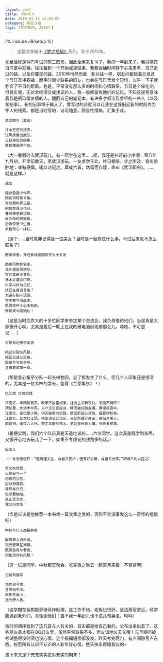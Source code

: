 ```yaml
---
layout: post
title: 诗以怀人
date: 2010-03-15 12:00:08
category: 朝花夕拾
tags: [梦之栖居, 2010年]
---
```

{% include JB/setup %}

> 这篇文章属于[《梦之栖居》](/posts/where-the-dreams-reside/)系列，写于2010年。
	
<!--more-->

元旦恰好是两门考试的前三四天，因此全用来复习了。新的一年到来了，我只能在自习室中迎接。往往每到一个开始或是结束，我都会抽时间静下心来思考，自己走过的路，以及将要走的路。2010年悄然而至，和以往一样，朋友间都趁着元旦这个节日互相祝福；而平时很少联系的旧友，也会在节日里发个短信，似乎一下子就弥合了平日的距离。也是，平常没有那么多的时间和心情联系，节日是个催化剂。但其实呢，无论曾经深交或浅识的人，我一般都留有他们的记忆。不知这是否意味着我是很珍惜友情的人。翻翻自己的笔记本，有许多字都涉及曾经的一些人（以及某些事）。长的记事懒于输入了，曾写过的诗就可以让我在这辞旧迎新的时刻作为怀人的线索。都是当时写的，诗可随意，颇显性情嘛。汇集于此。

	武汉即兴（其五）

	江水茫茫欲接天，
	江风携我出武汉。
	三日游后百感集，
	黄鹤楼高终不见。

（大一暑假时去武汉玩儿，有一同学在这里……呃，我还是抄诗前小序吧：零八年九月初，开学前数天，至武汉游玩。一友求学于此，终日相陪。步之所及，皆名景胜地；或有感慨，辄以诗记之。草成六首，姑留而自娱，命曰《武汉即兴》。……就是这样。）

	越女

	越女盈盈少作声，
	顾盼流转却关情。
	青丝眼眸弄玉指，
	间或举首见花容。
	春风拂里新妆柳，
	昼光隐时初露星。
	抬眼惊觉书生看，
	素色荷心一抹红。

（这个……当时莫非记得是一位美女？当时是一起做过什么事，不过后来就不怎么联系了）

	赠爱诗者，并经爱诗者赠西农大十五友

	西秦风物育名家，
	北川俊采聚清华。
	农艺本是炎黄祖，
	林木亦堪众口夸。
	科学兴邦为己任，
	技已在身岂言他？
	大道存胸千语逊，
	学子意气借此发。
	愿君常怀少心多勉励，
	修能成业路通达！

（这是当时西农大的十多位同学来参加某个交流会，我负责接待他们。当是真是大家很开心啊，尤其是最后一晚上在我的破电脑前吼歌那会儿，啧啧，不可思议……）

	古绝句记报亭出游

	桃蕊方随东风破，
	植园已送七里香。
	报童今写兰亭序，
	且做春歌第一章。

（那是爱心报亭分队一起去植物园，忘了都发生了什么，但几个人印象还是很深的，尤其是一位大四的学长，能背《兰亭集序》！）

	忆江南 华西实践

	江南好，华西别洞天。改革开放富成果，社会主义新农村。怎能不调研？
	调研里，水清木华风。入户走访官座谈，博闻强记融会通。厚德笑语中。
	江南忆，最忆是小蒋。得天独厚为实践，便宜舒适心开朗。盛夏得秋爽。
	江南忆，其次忆江阴。校友访谈交流乐，长幼聚餐分外亲。夜归月羡人。
	南巡归，遥曳六人行。帮主高僧与师太，圣姑酋长美人情。早晚复相逢。

（暑期实践，我们六个队员真是天造地设的……六位同学。这次真是既学到东西，又很开心地去玩儿了一下，如果不考虑花的钱稍多的话。）

	应友人

	（一友发短信曰：“但有佳文在，与君共赏析；但有好心情，与君共分享。”胡诌八句以应之）

	奇文共欣赏，
	心情安可一？
	想得范公在，
	应以物喜悲。
	浮云与白日，
	但求君相知。
	高山思流水，
	我又何求哉！

（当是应该是他推荐一本书或一篇文章之类的，否则不会没事发这么一奇怪的短信吧）

	中秋与佳人西操共坐

	醉意袭人酒未消，
	银光碧草互妖娆。
	既得良宵与君度，
	何恤流月共风飘！

（这一位是同学，中秋那天聚会，吃完饭之后去一起赏月来着；不容易啊）

	记紫荆报亭

	凭栏阅今古，
	含笑纳中洋。
	紫荆花虽小，
	犹为伊人香。

（这学期在紫荆报亭继续作助理，这工作不错，老板也很好。这边离宿舍近，经常能遇到老外们，真谢谢他们！要不我一年到头也不说几句英语，呵呵）

按时间顺序找到了这几首与人有关的，其实都是给自己看的，公布出来出丑了。这些朋友基本都在QQ好友里，虽然平常联系不多，但友谊地久天长哦！元旦期间被考试整得没时间也没心情，连个祝福短信都没发。昨天考完两门，有点间隙写点东西。祝愿所有认识不认识的人新年好心情，整天快乐得跟我似的~

接下来又是个充充实实绝对充实的期末！